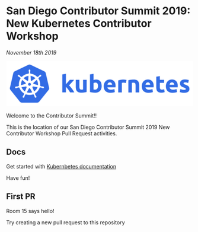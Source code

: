 # San Diego Contributor Summit 2019: New Kubernetes Contributor Workshop

_November 18th 2019_


![](https://github.com/cncf/artwork/raw/master/projects/kubernetes/horizontal/all-blue-color/kubernetes-horizontal-all-blue-color.png)


Welcome to the Contributor Summit!!

This is the location of our San Diego Contributor Summit 2019 New Contributor Workshop Pull Request activities.

## Docs

Get started with [Kubernbetes documentation](https://kubernetes.io/docs/home/)


Have fun!


## First PR

Room 15 says hello! 

Try creating a new pull request to this repository
